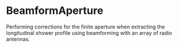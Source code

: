 # BeamformAperture
Performing corrections for the finite aperture when extracting the longitudinal shower profile using beamforming with an array of radio antennas.
